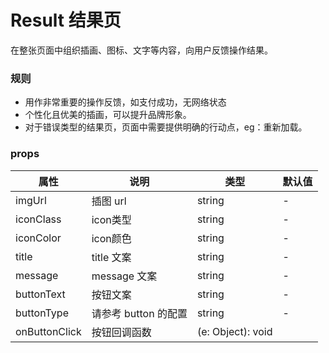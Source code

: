 # Result 结果页

在整张页面中组织插画、图标、文字等内容，向用户反馈操作结果。

### 规则
 * 用作非常重要的操作反馈，如支付成功，无网络状态
 * 个性化且优美的插画，可以提升品牌形象。
 * 对于错误类型的结果页，页面中需要提供明确的行动点，eg：重新加载。

### props

| 属性 | 说明 | 类型 | 默认值 |
| --- | --- | --- | --- |
|  imgUrl  | 插图 url	| string | - |
|  iconClass  | icon类型	| string | - |
|  iconColor | icon颜色	| string | - |
|  title | title 文案	| string | - |
|  message | message 文案	| string | - |
|  buttonText | 按钮文案		| string | - |
|  buttonType | 请参考 button 的配置	| string | - |
|  onButtonClick | 按钮回调函数	 | (e: Object): void |

